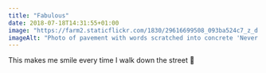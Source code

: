 ```yaml
---
title: "Fabulous"
date: 2018-07-18T14:31:55+01:00
image: "https://farm2.staticflickr.com/1830/29616699508_093ba524c7_z_d.jpg"
imageAlt: "Photo of pavement with words scratched into concrete 'Never miss an opportunity to be Fabulous'"
---
```


This makes me smile every time I walk down the street 🙂
